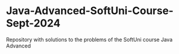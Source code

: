 # Java-Advanced-SoftUni-Course-Sept-2024
Repository with solutions to the problems of the SoftUni course Java Advanced
